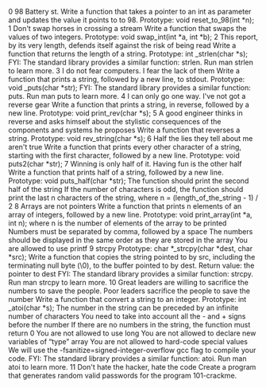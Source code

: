 0 98 Battery st.
Write a function that takes a pointer to an int as parameter and updates the value it points to to 98.
Prototype: void reset_to_98(int *n);
1 Don't swap horses in crossing a stream
Write a function that swaps the values of two integers.
Prototype: void swap_int(int *a, int *b);
2 This report, by its very length, defends itself against the risk of being read
Write a function that returns the length of a string.
Prototype: int _strlen(char *s); FYI: The standard library provides a similar function: strlen. Run man strlen to learn more.
3 I do not fear computers. I fear the lack of them
Write a function that prints a string, followed by a new line, to stdout.
Prototype: void _puts(char *str); FYI: The standard library provides a similar function: puts. Run man puts to learn more.
4 I can only go one way. I've not got a reverse gear
Write a function that prints a string, in reverse, followed by a new line.
Prototype: void print_rev(char *s);
5 A good engineer thinks in reverse and asks himself about the stylistic consequences of the components and systems he proposes
Write a function that reverses a string.
Prototype: void rev_string(char *s);
6 Half the lies they tell about me aren't true
Write a function that prints every other character of a string, starting with the first character, followed by a new line.
Prototype: void puts2(char *str);
7 Winning is only half of it. Having fun is the other half
Write a function that prints half of a string, followed by a new line.
Prototype: void puts_half(char *str); The function should print the second half of the string If the number of characters is odd, the function should print the last n characters of the string, where n = (length_of_the_string - 1) / 2
8 Arrays are not pointers
Write a function that prints n elements of an array of integers, followed by a new line.
Prototype: void print_array(int *a, int n); where n is the number of elements of the array to be printed Numbers must be separated by comma, followed by a space The numbers should be displayed in the same order as they are stored in the array You are allowed to use printf
9 strcpy
Prototype: char *_strcpy(char *dest, char *src); Write a function that copies the string pointed to by src, including the terminating null byte (\0), to the buffer pointed to by dest.
Return value: the pointer to dest FYI: The standard library provides a similar function: strcpy. Run man strcpy to learn more.
10 Great leaders are willing to sacrifice the numbers to save the people. Poor leaders sacrifice the people to save the number Write a function that convert a string to an integer.
Prototype: int _atoi(char *s); The number in the string can be preceded by an infinite number of characters You need to take into account all the - and + signs before the number If there are no numbers in the string, the function must return 0 You are not allowed to use long You are not allowed to declare new variables of “type” array You are not allowed to hard-code special values We will use the -fsanitize=signed-integer-overflow gcc flag to compile your code. FYI: The standard library provides a similar function: atoi. Run man atoi to learn more.
11 Don't hate the hacker, hate the code
Create a program that generates random valid passwords for the program 101-crackme.
